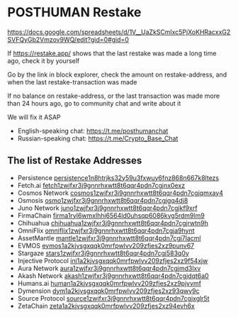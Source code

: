 # POSTHUMAN Restake

https://docs.google.com/spreadsheets/d/1V__UaZkSCmlxc5PjXoKHRacxxG2SVFQyGb2Vmzov9WQ/edit?gid=0#gid=0

If https://restake.app/ shows that the last restake was made a long time ago, check it by yourself

Go by the link in block explorer, check the amount on restake-address, and when the last restake-transaction was made

If no balance on restake-address, or the last transaction was made more than 24 hours ago, go to community chat and write about it

We will fix it ASAP

- English-speaking chat: https://t.me/posthumanchat
- Russian-speaking chat: https://t.me/Crypto_Base_Chat

## The list of Restake Addresses

- Persistence	[persistence1n8htrjks32y59u3fxwuy6fnz868n667k8ltezs](https://www.mintscan.io/persistence/address/persistence1n8htrjks32y59u3fxwuy6fnz868n667k8ltezs)
- Fetch.ai	[fetch1zwjfxr3j9gnnrhxwtt8t6qqr4pdn7cgjnx0exz](https://www.mintscan.io/fetchai/address/fetch1zwjfxr3j9gnnrhxwtt8t6qqr4pdn7cgjnx0exz)
- Cosmos Network	[cosmos1zwjfxr3j9gnnrhxwtt8t6qqr4pdn7cgjqmxay4](https://www.mintscan.io/cosmos/address/cosmos1zwjfxr3j9gnnrhxwtt8t6qqr4pdn7cgjqmxay4)
- Osmosis	[osmo1zwjfxr3j9gnnrhxwtt8t6qqr4pdn7cgjgq4dj8](https://www.mintscan.io/osmosis/address/osmo1zwjfxr3j9gnnrhxwtt8t6qqr4pdn7cgjgq4dj8)
- Juno Network	[juno1zwjfxr3j9gnnrhxwtt8t6qqr4pdn7cgjkf9xrf](https://www.mintscan.io/juno/address/juno1zwjfxr3j9gnnrhxwtt8t6qqr4pdn7cgjkf9xrf)
- FirmaChain	[firma1ryl6wmxlhhj6564ld0uhsqp6086kvg5rdm9lm9](https://explorer.firmachain.dev/accounts/firma1ryl6wmxlhhj6564ld0uhsqp6086kvg5rdm9lm9)
- Chihuahua	[chihuahua1zwjfxr3j9gnnrhxwtt8t6qqr4pdn7cgjrwtn9h](https://www.mintscan.io/chihuahua/address/chihuahua1zwjfxr3j9gnnrhxwtt8t6qqr4pdn7cgjrwtn9h)
- OmniFlix	[omniflix1zwjfxr3j9gnnrhxwtt8t6qqr4pdn7cgja9hynt](https://www.mintscan.io/omniflix/address/omniflix1zwjfxr3j9gnnrhxwtt8t6qqr4pdn7cgja9hynt)
- AssetMantle	[mantle1zwjfxr3j9gnnrhxwtt8t6qqr4pdn7cgj7lacml](https://www.mintscan.io/asset-mantle/address/mantle1zwjfxr3j9gnnrhxwtt8t6qqr4pdn7cgj7lacml)
- EVMOS	[evmos1a2kjvsgxqqk0mrfpwlvv209zfjes2xz9punv67](https://www.mintscan.io/evmos/address/evmos1a2kjvsgxqqk0mrfpwlvv209zfjes2xz9punv67)
- Stargaze	[stars1zwjfxr3j9gnnrhxwtt8t6qqr4pdn7cgj583q0y](https://www.mintscan.io/stargaze/address/stars1zwjfxr3j9gnnrhxwtt8t6qqr4pdn7cgj583q0y)
- Injective Protocol	[inj1a2kjvsgxqqk0mrfpwlvv209zfjes2xz9f54xjw](https://www.mintscan.io/injective/address/inj1a2kjvsgxqqk0mrfpwlvv209zfjes2xz9f54xjw)
- Aura Network	[aura1zwjfxr3j9gnnrhxwtt8t6qqr4pdn7cgjmd3lxv](https://aurascan.io/address/aura1zwjfxr3j9gnnrhxwtt8t6qqr4pdn7cgjmd3lxv)
- Akash Network	[akash1zwjfxr3j9gnnrhxwtt8t6qqr4pdn7cgjdqt6a0](https://www.mintscan.io/akash/address/akash1zwjfxr3j9gnnrhxwtt8t6qqr4pdn7cgjdqt6a0)
- Humans.ai	[human1a2kjvsgxqqk0mrfpwlvv209zfjes2xz9pjvvmf](https://ping.pub/humans/account/human1a2kjvsgxqqk0mrfpwlvv209zfjes2xz9pjvvmf)
- Dymension	[dym1a2kjvsgxqqk0mrfpwlvv209zfjes2xz93qwy9c](https://www.mintscan.io/dymension/address/dym1a2kjvsgxqqk0mrfpwlvv209zfjes2xz93qwy9c)
- Source Protocol	[source1zwjfxr3j9gnnrhxwtt8t6qqr4pdn7cgjxglr5t](https://ping.pub/source/account/source1zwjfxr3j9gnnrhxwtt8t6qqr4pdn7cgjxglr5t)
- ZetaChain	[zeta1a2kjvsgxqqk0mrfpwlvv209zfjes2xz94evh6x](https://www.mintscan.io/zeta/address/zeta1a2kjvsgxqqk0mrfpwlvv209zfjes2xz94evh6x)
